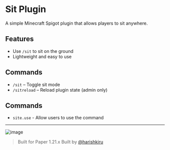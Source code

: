 # Sit Plugin

A simple Minecraft Spigot plugin that allows players to sit anywhere.

## Features
- Use `/sit` to sit on the ground
- Lightweight and easy to use

## Commands
- `/sit` – Toggle sit mode
- `/sitreload` – Reload plugin state (admin only)

## Commands
- `site.use` - Allow users to use the command

---

![image](https://github.com/user-attachments/assets/4c0feb4f-136c-4759-b31d-87a8dd3c3916)


> Built for Paper 1.21.x
> Built by [@harishkiru](https://github.com/harishkiru)

